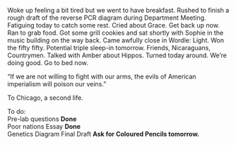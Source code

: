 Woke up feeling a bit tired but we went to have breakfast. Rushed to finish a rough draft of the reverse PCR diagram during Department Meeting. Fatiguing today to catch some rest. Cried about Grace. Get back up now. Ran to grab food. Got some grill cookies and sat shortly with Sophie in the music building on the way back. Came awfully close in Wordle: Light. Won the fifty fifty. Potential triple sleep-in tomorrow. Friends, Nicaraguans, Countrymen. Talked with Amber about Hippos. Turned today around. We’re doing good. Go to bed now.

“If we are not willing to fight with our arms, the evils of American imperialism will poison our veins.” 

To Chicago, a second life. 

To do:  
Pre-lab questions **Done**  
Poor nations Essay **Done**  
Genetics Diagram Final Draft **Ask for Coloured Pencils tomorrow.**
